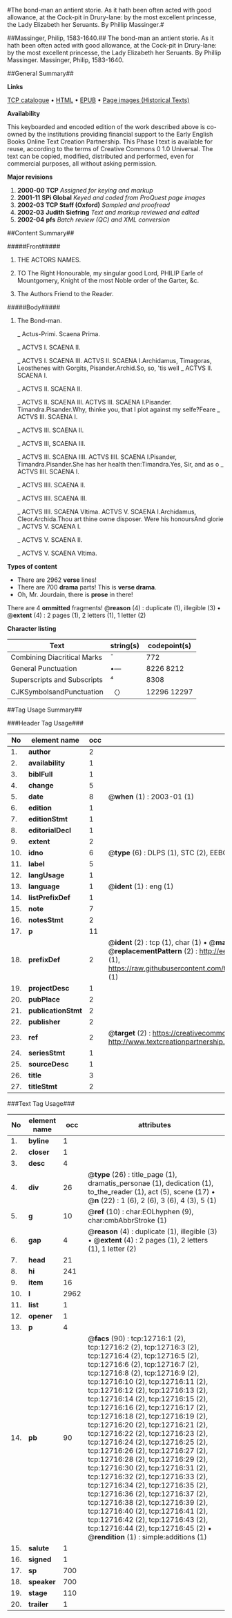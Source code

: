 #The bond-man an antient storie. As it hath been often acted with good allowance, at the Cock-pit in Drury-lane: by the most excellent princesse, the Lady Elizabeth her Seruants. By Phillip Massinger.#

##Massinger, Philip, 1583-1640.##
The bond-man an antient storie. As it hath been often acted with good allowance, at the Cock-pit in Drury-lane: by the most excellent princesse, the Lady Elizabeth her Seruants. By Phillip Massinger.
Massinger, Philip, 1583-1640.

##General Summary##

**Links**

[TCP catalogue](http://www.ota.ox.ac.uk/tcp/)  • 
[HTML](http://tei.it.ox.ac.uk/tcp/Texts-HTML/free/A07/A07234.html)  • 
[EPUB](http://tei.it.ox.ac.uk/tcp/Texts-EPUB/free/A07/A07234.epub) • 
[Page images (Historical Texts)](https://data.historicaltexts.jisc.ac.uk/view?pubId=eebo-99847664e&pageId=eebo-99847664e-12716-1)

**Availability**

This keyboarded and encoded edition of the
	       work described above is co-owned by the institutions
	       providing financial support to the Early English Books
	       Online Text Creation Partnership. This Phase I text is
	       available for reuse, according to the terms of Creative
	       Commons 0 1.0 Universal. The text can be copied,
	       modified, distributed and performed, even for
	       commercial purposes, all without asking permission.

**Major revisions**

1. __2000-00__ __TCP__ *Assigned for keying and markup*
1. __2001-11__ __SPi Global__ *Keyed and coded from ProQuest page images*
1. __2002-03__ __TCP Staff (Oxford)__ *Sampled and proofread*
1. __2002-03__ __Judith Siefring__ *Text and markup reviewed and edited*
1. __2002-04__ __pfs__ *Batch review (QC) and XML conversion*

##Content Summary##

#####Front#####

1. THE ACTORS NAMES.

1. TO The Right Honourable, my singular good Lord, PHILIP Earle of Mountgomery, Knight of the most Noble order of the Garter, &c.

1. The Authors Friend to the Reader.

#####Body#####

1. The Bond-man.

    _ Actus-Primi. Scaena Prima.

    _ ACTVS I. SCAENA II.

    _ ACTVS I. SCAENA III.
ACTVS II. SCAENA I.Archidamus, Timagoras, Leosthenes with Gorgits, Pisander.Archid.So, so, 'tis well
    _ ACTVS II. SCAENA I.

    _ ACTVS II. SCAENA II.

    _ ACTVS II. SCAENA III.
ACTVS III. SCAENA I.Pisander. Timandra.Pisander.Why, thinke you, that I plot against my selfe?Feare 
    _ ACTVS III. SCAENA I.

    _ ACTVS III. SCAENA II.

    _ ACTVS III, SCAENA III.

    _ ACTVS III. SCAENA IIII.
ACTVS IIII. SCAENA I.Pisander, Timandra.Pisander.She has her health then:Timandra.Yes, Sir, and as o
    _ ACTVS IIII. SCAENA I.

    _ ACTVS IIII. SCAENA II.

    _ ACTVS IIII. SCAENA III.

    _ ACTVS IIII. SCAENA Vltima.
ACTVS V. SCAENA I.Archidamus, Cleor.Archida.Thou art thine owne disposer. Were his honoursAnd glorie
    _ ACTVS V. SCAENA I.

    _ ACTVS V. SCAENA II.

    _ ACTVS V. SCAENA Vltima.

**Types of content**

  * There are 2962 **verse** lines!
  * There are 700 **drama** parts! This is **verse drama**.
  * Oh, Mr. Jourdain, there is **prose** in there!

There are 4 **ommitted** fragments! 
 @__reason__ (4) : duplicate (1), illegible (3)  •  @__extent__ (4) : 2 pages (1), 2 letters (1), 1 letter (2)

**Character listing**


|Text|string(s)|codepoint(s)|
|---|---|---|
|Combining             Diacritical Marks|̄|772|
|General Punctuation|•—|8226 8212|
|Superscripts             and Subscripts|⁴|8308|
|CJKSymbolsandPunctuation|〈〉|12296 12297|

##Tag Usage Summary##

###Header Tag Usage###

|No|element name|occ|attributes|
|---|---|---|---|
|1.|__author__|2||
|2.|__availability__|1||
|3.|__biblFull__|1||
|4.|__change__|5||
|5.|__date__|8| @__when__ (1) : 2003-01 (1)|
|6.|__edition__|1||
|7.|__editionStmt__|1||
|8.|__editorialDecl__|1||
|9.|__extent__|2||
|10.|__idno__|6| @__type__ (6) : DLPS (1), STC (2), EEBO-CITATION (1), PROQUEST (1), VID (1)|
|11.|__label__|5||
|12.|__langUsage__|1||
|13.|__language__|1| @__ident__ (1) : eng (1)|
|14.|__listPrefixDef__|1||
|15.|__note__|7||
|16.|__notesStmt__|2||
|17.|__p__|11||
|18.|__prefixDef__|2| @__ident__ (2) : tcp (1), char (1)  •  @__matchPattern__ (2) : ([0-9\-]+):([0-9IVX]+) (1), (.+) (1)  •  @__replacementPattern__ (2) : http://eebo.chadwyck.com/downloadtiff?vid=$1&page=$2 (1), https://raw.githubusercontent.com/textcreationpartnership/Texts/master/tcpchars.xml#$1 (1)|
|19.|__projectDesc__|1||
|20.|__pubPlace__|2||
|21.|__publicationStmt__|2||
|22.|__publisher__|2||
|23.|__ref__|2| @__target__ (2) : https://creativecommons.org/publicdomain/zero/1.0/ (1), http://www.textcreationpartnership.org/docs/. (1)|
|24.|__seriesStmt__|1||
|25.|__sourceDesc__|1||
|26.|__title__|3||
|27.|__titleStmt__|2||


###Text Tag Usage###

|No|element name|occ|attributes|
|---|---|---|---|
|1.|__byline__|1||
|2.|__closer__|1||
|3.|__desc__|4||
|4.|__div__|26| @__type__ (26) : title_page (1), dramatis_personae (1), dedication (1), to_the_reader (1), act (5), scene (17)  •  @__n__ (22) : 1 (6), 2 (6), 3 (6), 4 (3), 5 (1)|
|5.|__g__|10| @__ref__ (10) : char:EOLhyphen (9), char:cmbAbbrStroke (1)|
|6.|__gap__|4| @__reason__ (4) : duplicate (1), illegible (3)  •  @__extent__ (4) : 2 pages (1), 2 letters (1), 1 letter (2)|
|7.|__head__|21||
|8.|__hi__|241||
|9.|__item__|16||
|10.|__l__|2962||
|11.|__list__|1||
|12.|__opener__|1||
|13.|__p__|4||
|14.|__pb__|90| @__facs__ (90) : tcp:12716:1 (2), tcp:12716:2 (2), tcp:12716:3 (2), tcp:12716:4 (2), tcp:12716:5 (2), tcp:12716:6 (2), tcp:12716:7 (2), tcp:12716:8 (2), tcp:12716:9 (2), tcp:12716:10 (2), tcp:12716:11 (2), tcp:12716:12 (2), tcp:12716:13 (2), tcp:12716:14 (2), tcp:12716:15 (2), tcp:12716:16 (2), tcp:12716:17 (2), tcp:12716:18 (2), tcp:12716:19 (2), tcp:12716:20 (2), tcp:12716:21 (2), tcp:12716:22 (2), tcp:12716:23 (2), tcp:12716:24 (2), tcp:12716:25 (2), tcp:12716:26 (2), tcp:12716:27 (2), tcp:12716:28 (2), tcp:12716:29 (2), tcp:12716:30 (2), tcp:12716:31 (2), tcp:12716:32 (2), tcp:12716:33 (2), tcp:12716:34 (2), tcp:12716:35 (2), tcp:12716:36 (2), tcp:12716:37 (2), tcp:12716:38 (2), tcp:12716:39 (2), tcp:12716:40 (2), tcp:12716:41 (2), tcp:12716:42 (2), tcp:12716:43 (2), tcp:12716:44 (2), tcp:12716:45 (2)  •  @__rendition__ (1) : simple:additions (1)|
|15.|__salute__|1||
|16.|__signed__|1||
|17.|__sp__|700||
|18.|__speaker__|700||
|19.|__stage__|110||
|20.|__trailer__|1||
